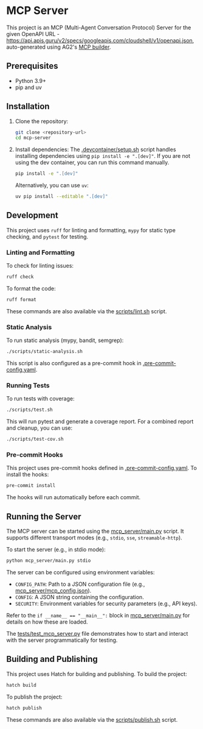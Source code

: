 # MCP Server

This project is an MCP (Multi-Agent Conversation Protocol) Server for the given OpenAPI URL - https://api.apis.guru/v2/specs/googleapis.com/cloudshell/v1/openapi.json, auto-generated using AG2's [MCP builder](https://mcp.ag2.ai).

## Prerequisites

*   Python 3.9+
*   pip and uv

## Installation

1.  Clone the repository:
    ```sh
    git clone <repository-url>
    cd mcp-server
    ```
2.  Install dependencies:
    The [.devcontainer/setup.sh](.devcontainer/setup.sh) script handles installing dependencies using `pip install -e ".[dev]"`. If you are not using the dev container, you can run this command manually.
    ```sh
    pip install -e ".[dev]"
    ```
    Alternatively, you can use `uv`:
    ```sh
    uv pip install --editable ".[dev]"
    ```

## Development

This project uses `ruff` for linting and formatting, `mypy` for static type checking, and `pytest` for testing.

### Linting and Formatting

To check for linting issues:
```sh
ruff check
```

To format the code:
```sh
ruff format
```
These commands are also available via the [scripts/lint.sh](scripts/lint.sh) script.

### Static Analysis

To run static analysis (mypy, bandit, semgrep):
```sh
./scripts/static-analysis.sh
```
This script is also configured as a pre-commit hook in [.pre-commit-config.yaml](.pre-commit-config.yaml).

### Running Tests

To run tests with coverage:
```sh
./scripts/test.sh
```
This will run pytest and generate a coverage report. For a combined report and cleanup, you can use:
```sh
./scripts/test-cov.sh
```

### Pre-commit Hooks

This project uses pre-commit hooks defined in [.pre-commit-config.yaml](.pre-commit-config.yaml). To install the hooks:
```sh
pre-commit install
```
The hooks will run automatically before each commit.

## Running the Server

The MCP server can be started using the [mcp_server/main.py](mcp_server/main.py) script. It supports different transport modes (e.g., `stdio`, `sse`, `streamable-http`).

To start the server (e.g., in stdio mode):
```sh
python mcp_server/main.py stdio
```

The server can be configured using environment variables:
*   `CONFIG_PATH`: Path to a JSON configuration file (e.g., [mcp_server/mcp_config.json](mcp_server/mcp_config.json)).
*   `CONFIG`: A JSON string containing the configuration.
*   `SECURITY`: Environment variables for security parameters (e.g., API keys).

Refer to the `if __name__ == "__main__":` block in [mcp_server/main.py](mcp_server/main.py) for details on how these are loaded.

The [tests/test_mcp_server.py](tests/test_mcp_server.py) file demonstrates how to start and interact with the server programmatically for testing.

## Building and Publishing

This project uses Hatch for building and publishing.
To build the project:
```sh
hatch build
```
To publish the project:
```sh
hatch publish
```
These commands are also available via the [scripts/publish.sh](scripts/publish.sh) script.
